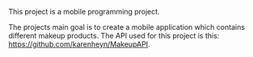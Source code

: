 This project is a mobile programming project. 

The projects main goal is to create a mobile application which contains different makeup products. 
The API used for this project is this: https://github.com/karenheyn/MakeupAPI. 

